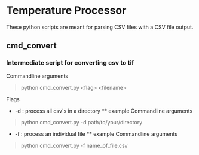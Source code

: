 # Temperature Processor

These python scripts are meant for parsing CSV files with a CSV file output.

## cmd_convert
### Intermediate script for converting csv to tif

Commandline arguments
>python cmd_convert.py \<flag\> \<filename\> 

Flags
* -d : process all csv's in a directory
** example
Commandline arguments
>python cmd_convert.py -d path/to/your/directory

* -f : process an individual file 
** example
Commandline arguments
>python cmd_convert.py -f name_of_file.csv
